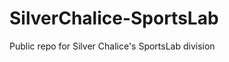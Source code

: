 SilverChalice-SportsLab
=======================

Public repo for Silver Chalice's SportsLab division
